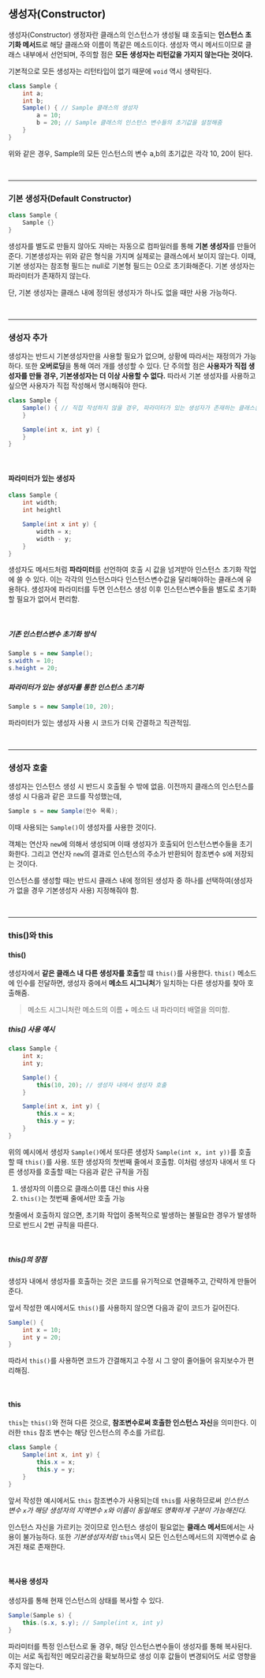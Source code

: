 ## 생성자(Constructor)

생성자(Constructor)
생정자란 클래스의 인스턴스가 생성될 떄 호출되는 **인스턴스 초기화 메서드**로 해당 클래스와 이름이 똑같은 메소드이다. 생성자 역시 메서드이므로 클래스 내부에서 선언되며, 주의할 점은 **모든 생성자는 리턴값을 가지지 않는다는 것이다.**

기본적으로 모든 생성자는 리턴타입이 없기 때문에 `void` 역시 생략된다.

```java
class Sample {
    int a;
    int b;
    Sample() { // Sample 클래스의 생성자
        a = 10;
        b = 20; // Sample 클래스의 인스턴스 변수들의 초기값을 설정해줌
    }
}
```

위와 같은 경우, Sample의 모든 인스턴스의 변수 a,b의 초기값은 각각 10, 20이 된다.

<br>

---

### 기본 생성자(Default Constructor)

```java
class Sample {
    Sample {}
}
```

생성자를 별도로 만들지 않아도 자바는 자동으로 컴파일러를 통해 **기본 생성자**를 만들어준다. 기본생성자는 위와 같은 형식을 가지며 실제로는 클래스에서 보이지 않는다. 이때, 기본 생성자는 참조형 필드는 null로 기본형 필드는 0으로 초기화해준다. 기본 생성자는 파라미터가 존재하지 않는다.

단, 기본 생성자는 클래스 내에 정의된 생성자가 하나도 없을 때만 사용 가능하다.

<br>

---

### 생성자 추가

생성자는 반드시 기본생성자만을 사용할 필요가 없으며, 상황에 따라서는 재정의가 가능하다. 또한 **오버로딩**을 통해 여러 개를 생성할 수 있다. 단 주의할 점은 **사용자가 직접 생성자를 만들 경우, 기본생성자는 더 이상 사용할 수 없다.** 따라서 기본 생성자를 사용하고 싶으면 사용자가 직접 작성해서 명시해줘야 한다.

```java
class Sample {
    Sample() { // 직접 작성하지 않을 경우, 파라미터가 있는 생성자가 존재하는 클래스는 기본생성자를 사용할 수 없다
    }

    Sample(int x, int y) {
    }
}
```

<br>

#### 파라미터가 있는 생성자

```java
class Sample {
    int width;
    int heightl

    Sample(int x int y) {
        width = x;
        width - y;
    }
}

```

생성자도 메서드처럼 **파라미터**를 선언하여 호출 시 값을 넘겨받아 인스턴스 초기화 작업에 쓸 수 있다. 이는 각각의 인스턴스마다 인스턴스변수값을 달리해야하는 클래스에 유용하다. 생성자에 파라미터를 두면 인스턴스 생성 이후 인스턴스변수들을 별도로 초기화할 필요가 없어서 편리함.

<br>

##### 기존 인스턴스변수 초기화 방식

```java
Sample s = new Sample();
s.width = 10;
s.height = 20;
```

##### 파라미터가 있는 생성자를 통한 인스턴스 초기화

```java
Sample s = new Sample(10, 20);
```

파라미터가 있는 생성자 사용 시 코드가 더욱 간결하고 직관적임.

<br>

---

### 생성자 호출

생성자는 인스턴스 생성 시 반드시 호출될 수 밖에 없음. 이전까지 클래스의 인스턴스를 생성 시 다음과 같은 코드를 작성했는데,

```java
Sample s = new Sample(인수 목록);
```

이때 사용되는 `Sample()`이 생성자를 사용한 것이다.

객체는 연산자 `new`에 의해서 생성되며 이때 생성자가 호출되어 인스턴스변수들을 초기화한다. 그리고 연산자 `new`의 결과로 인스턴스의 주소가 반환되어 참조변수 s에 저장되는 것이다.

인스턴스를 생성할 때는 반드시 클래스 내에 정의된 생성자 중 하나를 선택하여(생성자가 없을 경우 기본생성자 사용) 지정해줘야 함.

<br>

---

### this()와 this

#### this()

생성자에서 **같은 클래스 내 다른 생성자를 호출**할 떄 `this()`를 사용한다.
`this()` 메소드에 인수를 전달하면, 생성자 중에서 **메소드 시그니처**가 일치하는 다른 생성자를 찾아 호출해줌.

> 메소드 시그니처란 메소드의 이름 + 메소드 내 파라미터 배열을 의미함.

##### this() 사용 예시

```java
class Sample {
    int x;
    int y;

    Sample() {
        this(10, 20); // 생성자 내에서 생성자 호출
    }

    Sample(int x, int y) {
        this.x = x;
        this.y = y;
    }
}
```

위의 예시에서 생성자 `Sample()`에서 또다른 생성자 `Sample(int x, int y))`를 호출할 때 `this()`를 사용. 또한 생성자의 첫번째 줄에서 호출함. 이처럼 생성자 내에서 또 다른 생성자를 호출할 때는 다음과 같은 규칙을 가짐

1. 생성자의 이름으로 클래스이름 대신 this 사용
2. `this()`는 첫번째 줄에서만 호출 가능

첫줄에서 호출하지 않으면, 초기화 작업이 중복적으로 발생하는 불필요한 경우가 발생하므로 반드시 2번 규칙을 따른다.

<br>

##### this()의 장점

생성자 내에서 생성자를 호출하는 것은 코드를 유기적으로 연결해주고, 간략하게 만들어준다.

앞서 작성한 예시에서도 `this()`를 사용하지 않으면 다음과 같이 코드가 길어진다.

```java
Sample() {
    int x = 10;
    int y = 20;
}
```

따라서 `this()`를 사용하면 코드가 간결해지고 수정 시 그 양이 줄어들어 유지보수가 편리해짐.

<br>

#### this

`this`는 `this()`와 전혀 다른 것으로, **참조변수로써 호출한 인스턴스 자신**을 의미한다. 이러한 `this` 참조 변수는 해당 인스턴스의 주소를 가르킴.

```java
class Sample {
    Sample(int x, int y) {
        this.x = x;
        this.y = y;
    }
}
```

앞서 작성한 예시에서도 `this` 참조변수가 사용되는데 `this`를 사용하므로써 _인스턴스 변수 `x`가 해당 생성자의 지역변수 `x`와 이름이 동일해도 명확하게 구분이 가능해진다._

인스턴스 자신을 가르키는 것이므로 인스턴스 생성이 필요없는 **클래스 메서드**에서는 사용이 불가능하다. 또한 _기본생성자처럼_ `this`역시 모든 인스턴스메서드의 지역변수로 숨겨진 채로 존재한다.

<br>

#### 복사용 생성자

생성자를 통해 현재 인스턴스의 상태를 복사할 수 있다.

```java
Sample(Sample s) {
    this.(s.x, s.y); // Sample(int x, int y)
}
```

파라미터를 특정 인스턴스로 둘 경우, 해당 인스턴스변수들이 생성자를 통해 복사된다. 이는 서로 독립적인 메모리공간을 확보하므로 생성 이후 값들이 변경되어도 서로 영향을 주지 않는다.
